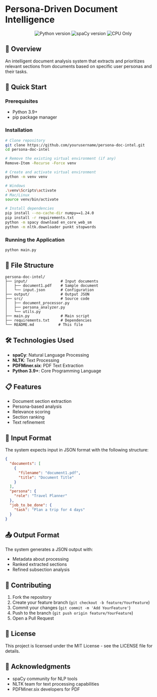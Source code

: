 # Persona-Driven Document Intelligence

<div align="center">
  <img src="https://img.shields.io/badge/Python-3.9+-blue.svg" alt="Python version">
  <img src="https://img.shields.io/badge/spaCy-3.6+-orange.svg" alt="spaCy version">
  <img src="https://img.shields.io/badge/CPU%20Only-✓-green.svg" alt="CPU Only">
</div>

## 📌 Overview

An intelligent document analysis system that extracts and prioritizes relevant sections from documents based on specific user personas and their tasks.

## 🚀 Quick Start

### Prerequisites
- Python 3.9+
- pip package manager

### Installation

```bash
# Clone repository
git clone https://github.com/yourusername/persona-doc-intel.git
cd persona-doc-intel

# Remove the existing virtual environment (if any)
Remove-Item -Recurse -Force venv

# Create and activate virtual environment
python -m venv venv

# Windows
.\venv\Scripts\activate
# Mac/Linux
source venv/bin/activate

# Install dependencies
pip install --no-cache-dir numpy==1.24.0
pip install -r requirements.txt
python -m spacy download en_core_web_sm
python -m nltk.downloader punkt stopwords
```

### Running the Application
```bash
python main.py
```

## 📁 File Structure
```
persona-doc-intel/
├── input/               # Input documents
│   ├── document1.pdf    # Sample document
│   └── input.json       # Configuration
├── output/              # Output JSON
├── src/                 # Source code
│   ├── document_processor.py
│   ├── persona_analyzer.py
│   └── utils.py
├── main.py              # Main script
├── requirements.txt     # Dependencies
└── README.md           # This file
```

## 🛠️ Technologies Used
- **spaCy**: Natural Language Processing
- **NLTK**: Text Processing
- **PDFMiner.six**: PDF Text Extraction
- **Python 3.9+**: Core Programming Language

## 📋 Features
- Document section extraction
- Persona-based analysis
- Relevance scoring
- Section ranking
- Text refinement

## 📄 Input Format
The system expects input in JSON format with the following structure:
```json
{
  "documents": [
    {
      "filename": "document1.pdf",
      "title": "Document Title"
    }
  ],
  "persona": {
    "role": "Travel Planner"
  },
  "job_to_be_done": {
    "task": "Plan a trip for 4 days"
  }
}
```

## 📤 Output Format
The system generates a JSON output with:
- Metadata about processing
- Ranked extracted sections
- Refined subsection analysis

## 🤝 Contributing
1. Fork the repository
2. Create your feature branch (`git checkout -b feature/YourFeature`)
3. Commit your changes (`git commit -m 'Add YourFeature'`)
4. Push to the branch (`git push origin feature/YourFeature`)
5. Open a Pull Request

## 📝 License
This project is licensed under the MIT License - see the LICENSE file for details.

## 🙏 Acknowledgments
- spaCy community for NLP tools
- NLTK team for text processing capabilities
- PDFMiner.six developers for PDF